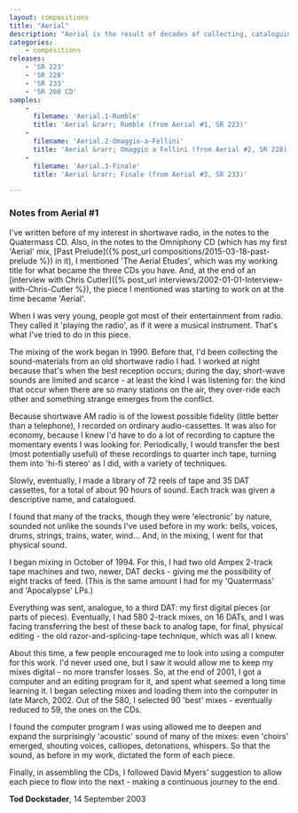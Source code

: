 ```yaml
---
layout: compositions
title: "Aerial"
description: "Aerial is the result of decades of collecting, cataloguing, digitising and mixing sounds recorded from shortwave radio. It was released as a 3 CD set in 2005 on the Sub-rosa label"
categories:
    - compositions
releases:
    - 'SR 223'
    - 'SR 228'
    - 'SR 233'
    - 'SR 200 CD'
samples:
    - 
      filename: 'Aerial.1-Rumble'
      title: 'Aerial &rarr; Rumble (from Aerial #1, SR 223)'
    - 
      filename: 'Aerial.2-Omaggio-a-Fellini'
      title: 'Aerial &rarr; Omaggio a Fellini (from Aerial #2, SR 228)'
    - 
      filename: 'Aerial.3-Finale'
      title: 'Aerial &rarr; Finale (from Aerial #3, SR 233)'

---
```


### Notes from Aerial #1

I've written before of my interest in shortwave radio, in the notes to the Quatermass CD. Also, in the notes to the Omniphony CD (which has my first 'Aerial' mix, [Past Prelude]({% post_url compositions/2015-03-18-past-prelude %}) in it), I mentioned 'The Aerial Etudes', which was my working title for what became the three CDs you have. And, at the end of an [interview with Chris Cutler]({% post_url interviews/2002-01-01-Interview-with-Chris-Cutler %}), the piece I mentioned was starting to work on at the time became 'Aerial'.

When I was very young, people got most of their entertainment from radio. They called it 'playing the radio', as if it were a musical instrument. That's what I've tried to do in this piece.

The mixing of the work began in 1990. Before that, I'd been collecting the sound-materials from an old shortwave radio I had. I worked at night because that's when the best reception occurs; during the day, short-wave sounds are limited and scarce - at least the kind I was listening for: the kind that occur when there are so many stations on the air, they over-ride each other and something strange emerges from the conflict.

Because shortwave AM radio is of the lowest possible fidelity (little better than a telephone), I recorded on ordinary audio-cassettes. It was also for economy, because I knew I'd have to do a lot of recording to capture the momentary events I was looking for. Periodically, I would transfer the best (most potentially useful) of these recordings to quarter inch tape, turning them into 'hi-fi stereo' as I did, with a variety of techniques.

Slowly, eventually, I made a library of 72 reels of tape and 35 DAT cassettes, for a total of about 90 hours of sound. Each track was given a descriptive name, and catalogued.

I found that many of the tracks, though they were 'electronic' by nature, sounded not unlike the sounds I've used before in my work: bells, voices, drums, strings, trains, water, wind... And, in the mixing, I went for that physical sound.

I began mixing in October of 1994. For this, I had two old Ampex 2-track tape machines and two, newer, DAT decks - giving me the possibility of eight tracks of feed. (This is the same amount I had for my 'Quatermass' and 'Apocalypse' LPs.)

Everything was sent, analogue, to a third DAT: my first digital pieces (or parts of pieces). Eventually, I had 580 2-track mixes, on 16 DATs, and I was facing transferring the best of these back to analog tape, for final, physical editing - the old razor-and-splicing-tape technique, which was all I knew.

About this time, a few people encouraged me to look into using a computer for this work. I'd never used one,  but I saw it would allow me to keep my mixes digital - no more transfer losses. So, at the end of 2001, I got a computer and an editing program for it, and spent what seemed a long time learning it. I began selecting mixes and loading them into the computer in late March, 2002. Out of the 580, I selected 90 'best' mixes - eventually reduced to 59, the ones on the CDs.

I found the computer program I was using allowed me to deepen and expand the surprisingly 'acoustic' sound of many of the mixes: even 'choirs' emerged, shouting voices, calliopes, detonations, whispers. So that the sound, as before in my work, dictated the form of each piece.

Finally, in assembling the CDs, I followed David Myers' suggestion to allow each piece to flow into the next - making a continuous journey to the end.

**Tod Dockstader**, 14 September 2003




